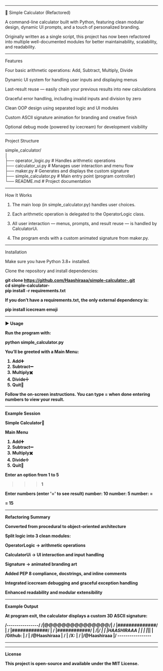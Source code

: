 

---

🧮 Simple Calculator (Refactored)

A command-line calculator built with Python, featuring clean modular design, dynamic UI prompts, and a touch of personalized branding.

Originally written as a single script, this project has now been refactored into multiple well-documented modules for better maintainability, scalability, and readability.


---

 Features

Four basic arithmetic operations: Add, Subtract, Multiply, Divide

Dynamic UI system for handling user inputs and displaying menus

Last-result reuse — easily chain your previous results into new calculations

Graceful error handling, including invalid inputs and division by zero

Clean OOP design using separated logic and UI modules

Custom ASCII signature animation for branding and creative finish

Optional debug mode (powered by icecream) for development visibility



---

 Project Structure

simple_calculator/<br>
│<br>
├── operator_logic.py     # Handles arithmetic operations<br>
├── calculator_ui.py      # Manages user interaction and menu flow<br>
├── maker.py              # Generates and displays the custom signature<br>
├── simple_calculator.py  # Main entry point (program controller)<br>
└── README.md             # Project documentation<br>


---

 How It Works

1. The main loop (in simple_calculator.py) handles user choices.


2. Each arithmetic operation is delegated to the OperatorLogic class.


3. All user interaction — menus, prompts, and result reuse — is handled by CalculatorUi.


4. The program ends with a custom animated signature from maker.py.




---

 Installation

Make sure you have Python 3.8+ installed.

Clone the repository and install dependencies:<b>

git clone https://github.com/Haashiraaa/simple-calculator-.git<br>
cd simple-calculator-<br>
pip install -r requirements.txt<b>

If you don’t have a requirements.txt, the only external dependency is:

pip install icecream emoji


---

▶ Usage

Run the program with:

python simple_calculator.py

You’ll be greeted with a Main Menu:

1. Add➕
2. Subtract➖
3. Multiply✖️
4. Divide➗
5. Quit🚫

Follow the on-screen instructions.
You can type = when done entering numbers to view your result.


---

 Example Session

Simple Calculator🔢

Main Menu
1. Add➕
2. Subtract➖
3. Multiply✖️
4. Divide➗
5. Quit🚫

Enter an option from 1 to 5
>>> 1

Enter numbers (enter '=' to see result)
number: 10
number: 5
number: =

 = 15


---

 Refactoring Summary

Converted from procedural to object-oriented architecture

Split logic into 3 clean modules:

OperatorLogic → arithmetic operations

CalculatorUi → UI interaction and input handling

Signature → animated branding art


Added PEP 8 compliance, docstrings, and inline comments

Integrated icecream debugging and graceful exception handling

Enhanced readability and modular extensibility



---

 Example Output

At program exit, the calculator displays a custom 3D ASCII signature:

/----------------/
             /|@@@@@@@@@@@@@@@/|
            / |##############/ |
           /  |#############/  |
          /   |############/   |
         /____|___________/    |
         |    |HAASHIRAAA |    |
         |    |___________|____|
         |   /Github:     |   /
         |  /@Haashiraaa  |  /
         | /X:            | /
         |/@Haashiraaa    |/
         -----------------


---


---

 License

This project is open-source and available under the MIT License.

